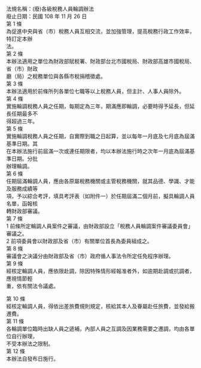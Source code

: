 法規名稱：(廢)各級稅務人員輪調辦法  
廢止日期：民國 108 年 11 月 26 日  
第 1 條  
為促進中央與省（市）稅務人員互相交流，並加強管理，提高稅務行政工作效率，特訂定本辦  
法。  
第 2 條  
本辦法適用之單位為財政部賦稅署、財政部台北市國稅局、財政部高雄市國稅局、省（市）財政  
廳（局）之稅務單位與各縣市稅捐稽徵處。  
第 3 條  
本辦法適用於前條所列各單位七職等以上稅務人員，但主計、人事人員除外。  
第 4 條  
實施輪調稅務人員之任期，每期定為三年，期滿應即輪調，必要時得予延長，但延長任期最多不  
得超過三年。  
第 5 條  
實施輪調稅務人員之任期，自實際到職之日起算，並以每年一月底及七月底為屆滿基準日期。其  
在本辦法施行前屆滿一次或連任期限者，均以本辦法施行時之次年一月底為屆滿基準日期。分批  
辦理輪調。  
第 6 條  
任期屆滿輪調人員，應由各原屬稅務機關或主管稅務機關，就其品德、學識、才能及服務成績等  
項，予以綜合考評，填具考評表（如附件一）於任期屆滿二個月前，擬具輪調人員名單，函報核  
轉財政部審議。  
第 7 條  
1 前條所定輪調人員案件之審議，由財政部設立「稅務人員輪調案件審議委員會」審議之。  
2 前項委員會以財政部及省（市）有關單位首長為委員組成之。  
第 8 條  
審議會之決議分由財政部及省（市）政府循人事法令所定任免程序辦理。  
第 9 條  
經核定輪調人員，應依限赴調，除因特殊情形經報准者外，如逾期赴調或抗調者，應視情節輕  
重，依有關法令議處。  


第 10 條  
經核定輪調人員，得依出差旅費規則規定，核給其本人及眷屬赴任旅費，並發給搬遷費。  
第 11 條  
各輪調單位臨時出缺人員之遞補，內部人員之互調及因業務需要之遷調，均由各單位自行辦理，  
不受本辦法之限制。  
第 12 條  
本辦法自發布日施行。  


